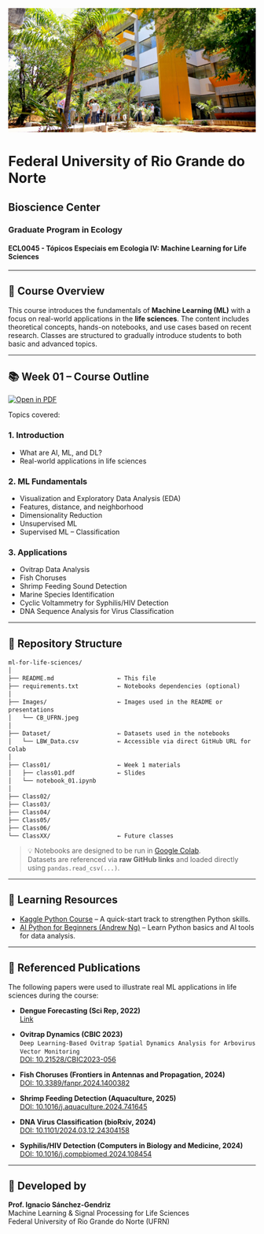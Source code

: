 <center><img width="800" src="Images/CB_UFRN.jpeg"></center>

# Federal University of Rio Grande do Norte  
## Bioscience Center  
### Graduate Program in Ecology  
#### ECL0045 - Tópicos Especiais em Ecologia IV: Machine Learning for Life Sciences

---

## 🧭 Course Overview

This course introduces the fundamentals of **Machine Learning (ML)** with a focus on real-world applications in the **life sciences**. The content includes theoretical concepts, hands-on notebooks, and use cases based on recent research. Classes are structured to gradually introduce students to both basic and advanced topics.

---

## 📚 Week 01 – Course Outline  
[![Open in PDF](https://img.shields.io/badge/-PDF-EC1C24?style=flat-square&logo=adobeacrobatreader)](https://github.com/igendriz/ml-for-life-sciences/blob/main/Class01/class01.pdf)

Topics covered:

### 1. Introduction  
- What are AI, ML, and DL?  
- Real-world applications in life sciences  

### 2. ML Fundamentals  
- Visualization and Exploratory Data Analysis (EDA)  
- Features, distance, and neighborhood  
- Dimensionality Reduction  
- Unsupervised ML  
- Supervised ML – Classification  

### 3. Applications  
- Ovitrap Data Analysis  
- Fish Choruses  
- Shrimp Feeding Sound Detection  
- Marine Species Identification  
- Cyclic Voltammetry for Syphilis/HIV Detection  
- DNA Sequence Analysis for Virus Classification  

---

## 📁 Repository Structure

```plaintext
ml-for-life-sciences/
│
├── README.md                  ← This file
├── requirements.txt           ← Notebooks dependencies (optional)
│
├── Images/                    ← Images used in the README or presentations
│   └── CB_UFRN.jpeg
│
├── Dataset/                   ← Datasets used in the notebooks
│   └── LBW_Data.csv           ← Accessible via direct GitHub URL for Colab
│
├── Class01/                   ← Week 1 materials
│   ├── class01.pdf            ← Slides
│   └── notebook_01.ipynb
│
├── Class02/
├── Class03/
├── Class04/
├── Class05/
├── Class06/
└── ClassXX/                   ← Future classes
```

> 💡 Notebooks are designed to be run in [Google Colab](https://colab.research.google.com/).  
> Datasets are referenced via **raw GitHub links** and loaded directly using `pandas.read_csv(...)`.

---

## 📖 Learning Resources

- [Kaggle Python Course](https://www.kaggle.com/learn/python) – A quick-start track to strengthen Python skills.
- [AI Python for Beginners (Andrew Ng)](https://www.deeplearning.ai/short-courses/ai-python-for-beginners/) – Learn Python basics and AI tools for data analysis.

---

## 📑 Referenced Publications

The following papers were used to illustrate real ML applications in life sciences during the course:

- **Dengue Forecasting (Sci Rep, 2022)**  
  [Link](https://doi.org/10.1038/s41598-022-10512-5)

- **Ovitrap Dynamics (CBIC 2023)**  
  `Deep Learning-Based Ovitrap Spatial Dynamics Analysis for Arbovirus Vector Monitoring`  
  [DOI: 10.21528/CBIC2023-056](https://doi.org/10.21528/CBIC2023-056)

- **Fish Choruses (Frontiers in Antennas and Propagation, 2024)**  
  [DOI: 10.3389/fanpr.2024.1400382](http://dx.doi.org/10.3389/fanpr.2024.1400382)

- **Shrimp Feeding Detection (Aquaculture, 2025)**  
  [DOI: 10.1016/j.aquaculture.2024.741645](http://dx.doi.org/10.1016/j.aquaculture.2024.741645)

- **DNA Virus Classification (bioRxiv, 2024)**  
  [DOI: 10.1101/2024.03.12.24304158](http://dx.doi.org/10.1101/2024.03.12.24304158)

- **Syphilis/HIV Detection (Computers in Biology and Medicine, 2024)**  
  [DOI: 10.1016/j.compbiomed.2024.108454](http://dx.doi.org/10.1016/j.compbiomed.2024.108454)

---

## 🧪 Developed by  
**Prof. Ignacio Sánchez-Gendriz**  
Machine Learning & Signal Processing for Life Sciences  
Federal University of Rio Grande do Norte (UFRN)  
